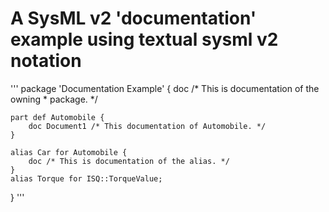 # A SysML v2 'documentation' example using textual sysml v2 notation

'''
package 'Documentation Example' {
	doc /* This is documentation of the owning 
	     * package.
	     */
	
	part def Automobile {
		doc Document1 /* This documentation of Automobile. */
	}
	
	alias Car for Automobile {
		doc /* This is documentation of the alias. */
	}
	alias Torque for ISQ::TorqueValue;
}
'''
